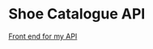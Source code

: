 # Shoe Catalogue API

[Front end for my API](https://github.com/ShanaSkydancer/Shoe_Catatlogue_Frontend)
